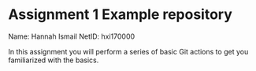 # Assignment 1 Example repository
Name: Hannah Ismail
NetID: hxi170000

In this assignment you will perform a series of basic Git actions to get you familiarized with the basics.
